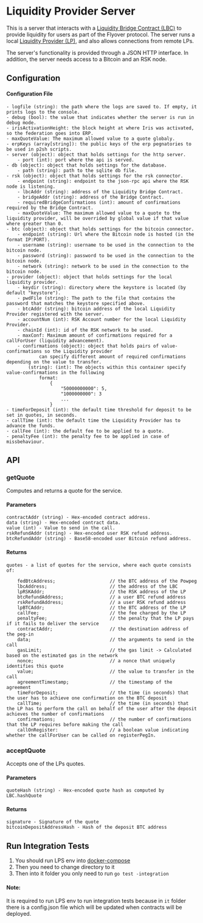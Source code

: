 # Liquidity Provider Server

This is a server that interacts with a [Liquidity Bridge Contract (LBC)](https://github.com/rsksmart/liquidity-bridge-contract) to provide liquidity for users 
as part of the Flyover protocol. The server runs a local [Liquidity Provider (LP)](https://github.com/rsksmart/liquidity-provider), and also allows connections
from remote LPs.

The server's functionality is provided through a JSON HTTP interface. In addition, the server needs access to a Bitcoin and an RSK node.

## Configuration

#### Configuration File

    - logfile (string): the path where the logs are saved to. If empty, it prints logs to the console.
    - debug (bool): the value that indicates whether the server is run in debug mode.
    - irisActivationHeight: the block height at where Iris was activated, so the federation goes into ERP.
    - maxQuoteValue: The maximum allowed value to a quote globaly.
    - erpKeys (array[string]): the public keys of the erp pegnatories to be used in p2sh scripts.
    - server (object): object that holds settings for the http server.
        - port (int): port where the api is served.
    - db (object): object that holds settings for the database.
        - path (string): path to the sqlite db file.
    - rsk (object): object that holds settings for the rsk connector.
        - endpoint (string): endpoint to the json-rpc api where the RSK node is listening.
        - lbcAddr (string): address of the Liquidity Bridge Contract.
        - bridgeAddr (string): address of the Bridge Contract.
        - requiredBridgeConfirmations (int): amount of confirmations required by the Bridge Contract.
        - maxQuoteValue: The maximum allowed value to a quote to the liquidity provider, will be overrided by global value if that value where greater than 0.
    - btc (object): object that holds settings for the bitcoin connector.
        - endpoint (string): Url where the Bitcoin node is hosted (in the format IP:PORT).
        - username (string): username to be used in the connection to the bitcoin node.
        - password (string): password to be used in the connection to the bitcoin node.
        - network (string): network to be used in the connection to the bitcoin node.
    - provider (object): object that holds settings for the local liquidity provider.
        - keydir (string): directory where the keystore is located (by default "keystore").
        - pwdFile (string): The path to the file that contains the password that matches the keystore specified above. 
        - btcAddr (string): bitcoin address of the local Liquidity Provider registered with the server.
        - accountNum (int): RSK Account number for the local Liquidity Provider.
        - chainId (int): id of the RSK network to be used.
        - maxConf: Maximum amount of confirmations required for a callForUser (liquidity advancement).
        - confirmations (object): object that holds pairs of value-confirmations so the Liquidity provider
                can specify different amount of required confirmations depending on the value to transfer.
            (string): (int): The objects within this container specify value-confirmations in the following
                format: 
                    {
                        "50000000000": 5,
                        "1000000000": 3 
                        ...
                    }
    - timeForDeposit (int): the default time threshold for deposit to be set in quotes, in seconds.
    - callTime (int): the default time the Liquidity Provider has to advance the funds.
    - callFee (int): the default fee to be applied to a quote.
    - penaltyFee (int): the penalty fee to be applied in case of missbehaviour.



## API

### getQuote

Computes and returns a quote for the service.

#### Parameters

    contractAddr (string) - Hex-encoded contract address.
    data (string) - Hex-encoded contract data.
    value (int) - Value to send in the call.
    rskRefundAddr (string) - Hex-encoded user RSK refund address.
    btcRefundAddr (string) - Base58-encoded user Bitcoin refund address.

#### Returns

    quotes - a list of quotes for the service, where each quote consists of:

        fedBtcAddress;                    // the BTC address of the Powpeg
        lbcAddress;                       // the address of the LBC
        lpRSKAddr;                        // the RSK address of the LP
        btcRefundAddress;                 // a user BTC refund address
        rskRefundAddress;                 // a user RSK refund address 
        lpBTCAddr;                        // the BTC address of the LP
        callFee;                          // the fee charged by the LP
        penaltyFee;                       // the penalty that the LP pays if it fails to deliver the service
        contractAddr;                     // the destination address of the peg-in
        data;                             // the arguments to send in the call
        gasLimit;                         // the gas limit -> Calculated based on the estimated gas in the network
        nonce;                            // a nonce that uniquely identifies this quote
        value;                            // the value to transfer in the call
        agreementTimestamp;               // the timestamp of the agreement
        timeForDeposit;                   // the time (in seconds) that the user has to achieve one confirmation on the BTC deposit
        callTime;                         // the time (in seconds) that the LP has to perform the call on behalf of the user after the deposit achieves the number of confirmations
        confirmations;                    // the number of confirmations that the LP requires before making the call
        callOnRegister:                   // a boolean value indicating whether the callForUser can be called on registerPegIn.
    
### acceptQuote

Accepts one of the LPs quotes.

#### Parameters

    quoteHash (string) - Hex-encoded quote hash as computed by LBC.hashQuote

#### Returns

    signature - Signature of the quote
    bitcoinDepositAddressHash - Hash of the deposit BTC address


## Run Integration Tests

1. You should run LPS env into [docker-compose](./docker-compose/README.md)
2. Then you need to change directory to it
3. Then into it folder you only need to run `go test -integration`


#### Note: 
It is required to run LPS env to run integration tests because in `it` folder there is a config.json file which will be updated when contracts will be deployed.